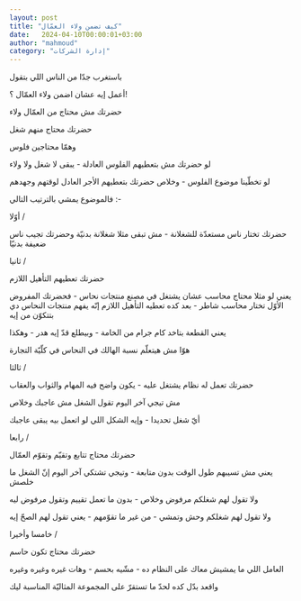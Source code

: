 ```yaml
---
layout: post
title: "كيف تضمن ولاء العمّال"
date:   2024-04-10T00:00:01+03:00
author: "mahmoud"
category: "إدارة الشركات"
---
```



باستغرب جدّا من الناس اللي بتقول

أعمل إيه عشان اضمن ولاء العمّال ؟!




حضرتك مش محتاج من العمّال ولاء

حضرتك محتاج منهم شغل

وهمّا محتاجين فلوس




لو حضرتك مش بتعطيهم الفلوس العادلة - يبقى لا شغل ولا
ولاء

لو تخطّينا موضوع الفلوس - وخلاص حضرتك بتعطيهم الأجر
العادل لوقتهم وجهدهم




فالموضوع يمشي بالترتيب التالي :-




أوّلا /




حضرتك تختار ناس مستعدّة للشغلانة - مش تبقى مثلا شغلانة
بدنيّة وحضرتك تجيب ناس ضعيفة بدنيّا




ثانيا /




حضرتك تعطيهم التأهيل اللازم

يعني لو مثلا محتاج محاسب عشان يشتغل في مصنع منتجات
نحاس - فحضرتك المفروض الأوّل تختار محاسب شاطر - بعد كده تعطيه التأهيل
اللازم إنّه يفهم منتجات النحاس دي بتتكوّن من إيه

يعني القطعة بتاخد كام جرام من الخامة - وبيطلع قدّ إيه
هدر - وهكذا

هوّا مش هيتعلّم نسبة الهالك في النحاس في كلّيّة
التجارة




ثالثا /




حضرتك تعمل له نظام يشتغل عليه - يكون واضح فيه المهام
والثواب والعقاب

مش تيجي آخر اليوم تقول الشغل مش عاجبك وخلاص

أيّ شغل تحديدا - وإيه الشكل اللي لو اتعمل بيه يبقى
عاجبك




رابعا /




حضرتك محتاج تتابع وتقيّم وتقوّم العمّال

يعني مش تسيبهم طول الوقت بدون متابعة - وتيجي تشتكي آخر
اليوم إنّ الشغل ما خلصش

ولا تقول لهم شغلكم مرفوض وخلاص - بدون ما تعمل تقييم
وتقول مرفوض ليه

ولا تقول لهم شغلكم وحش وتمشي - من غير ما تقوّمهم - يعني
تقول لهم الصحّ إيه




خامسا وأخيرا /

حضرتك محتاج تكون حاسم

العامل اللي ما يمشيش معاك على النظام ده - مشّيه بحسم -
وهات غيره وغيره وغيره

واقعد بدّل كده لحدّ ما تستقرّ على المجموعة المثاليّة
المناسبة ليك
